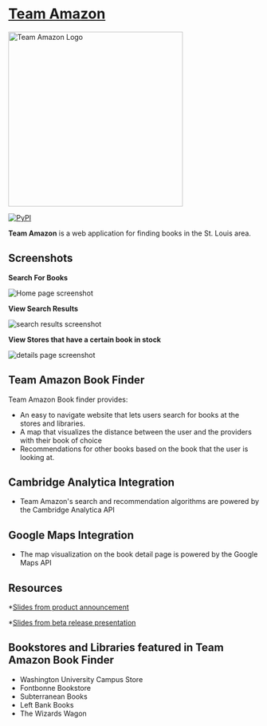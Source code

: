 <!--
links to example:
https://github.com/apache/incubator-superset/blob/master/README.md

-->
<!--
MIT License

Copyright (c) 2018

Permission is hereby granted, free of charge, to any person obtaining a copy
of this software and associated documentation files (the "Software"), to deal
in the Software without restriction, including without limitation the rights
to use, copy, modify, merge, publish, distribute, sublicense, and/or sell
copies of the Software, and to permit persons to whom the Software is
furnished to do so, subject to the following conditions:

The above copyright notice and this permission notice shall be included in all
copies or substantial portions of the Software.

THE SOFTWARE IS PROVIDED "AS IS", WITHOUT WARRANTY OF ANY KIND, EXPRESS OR
IMPLIED, INCLUDING BUT NOT LIMITED TO THE WARRANTIES OF MERCHANTABILITY,
FITNESS FOR A PARTICULAR PURPOSE AND NONINFRINGEMENT. IN NO EVENT SHALL THE
AUTHORS OR COPYRIGHT HOLDERS BE LIABLE FOR ANY CLAIM, DAMAGES OR OTHER
LIABILITY, WHETHER IN AN ACTION OF CONTRACT, TORT OR OTHERWISE, ARISING FROM,
OUT OF OR IN CONNECTION WITH THE SOFTWARE OR THE USE OR OTHER DEALINGS IN THE
SOFTWARE.-->

# [Team Amazon](http://ec2-13-59-74-236.us-east-2.compute.amazonaws.com/new_frontend/workingsitefileswithphp/index.php)

<img src="./Screenshots/TeamAmazonLogo.png" alt = "Team Amazon Logo" width="350"/>

<!-- Button that links to our website-->

[![PyPI](https://img.shields.io/badge/Team%20Amazon%20Site-Find%20Books%20in%20St.%20Louis-yellow.svg)](http://ec2-13-59-74-236.us-east-2.compute.amazonaws.com/new_frontend/workingsitefileswithphp/index.php)

**Team Amazon** is a web application for finding books in the St. Louis area.

## Screenshots

**Search For Books**

<img src="./Screenshots/home.jpg" alt = "Home page screenshot"/>

**View Search Results**

<img src="./Screenshots/search_results.jpg" alt = "search results screenshot"/>

**View Stores that have a certain book in stock**

<img src="./Screenshots/details_with_recommendation.jpg" alt = "details page screenshot"/>

## Team Amazon Book Finder

Team Amazon Book finder provides:

- An easy to navigate website that lets users search for books at the stores and libraries.
- A map that visualizes the distance between the user and the providers with their book of choice
- Recommendations for other books based on the book that the user is looking at.

## Cambridge Analytica Integration

- Team Amazon's search and recommendation algorithms are powered by the Cambridge Analytica API

## Google Maps Integration

- The map visualization on the book detail page is powered by the Google Maps API

## Resources

\*[Slides from product announcement](https://drive.google.com/file/d/1sfGm8OYDoZwespeqlPC3RSoLVp3tziZj/view?usp=sharing)

\*[Slides from beta release presentation](https://drive.google.com/file/d/1CEPaFG4mx-Dp-ZrIQHSto34NAnBoChoT/view?usp=sharing)

<!-- slides from mvp -->

## Bookstores and Libraries featured in Team Amazon Book Finder

<!--  -->

- Washington University Campus Store
- Fontbonne Bookstore
- Subterranean Books
- Left Bank Books
- The Wizards Wagon
